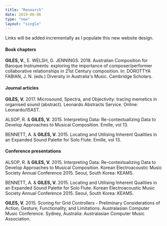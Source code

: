 ```yaml
---
title: "Research"
date: 2019-06-06
type: "new"
layout: "single"
---
```

Links will be added incrementally as I populate this new website design.

####  Book chapters

**GILES, V.**, E. WELSH, G. JENNINGS. 2018. Australian Composition for Baroque Instruments: exploring the importance of composer/performer collaborative relationships in 21st Century composition. In: DOROTTYA FABIAN, J. N. (eds.) Diversity in Australia's Music. Cambridge Scholars.

####  Journal articles

**GILES, V.** 2017. Microsound, Spectra, and Objectivity: tracing memetics in organised sound (abstract). Leonardo Abstracts Service. Online: Leonardo/ISAST.

ALSOP, R. & **GILES, V.** 2015. Interpreting Data: Re-contextualizing Data to Develop Approaches to Musical Composition. Emille, vol 13.

BENNETT, A. & **GILES, V.** 2015. Locating and Utilising Inherent Qualities in an Expanded Sound Palette for Solo Flute. Emille, vol 13.

####  Conference presentations

ALSOP, R. & **GILES, V.** 2015. Interpreting Data: Re-contextualizing Data to Develop Approaches to Musical Composition. Korean Electroacoustic Music Society Annual Conference 2015. Seoul, South Korea: KEAMS.

BENNETT, A. & **GILES, V.** 2015. Locating and Utilising Inherent Qualities in an Expanded Sound Palette for Solo Flute. Korean Electroacoustic Music Society Annual Conference 2015. Seoul, South Korea: KEAMS.

**GILES, V.** 2015. Scoring for Grid Controllers - Preliminary Considerations of Action, Gesture, Functionality, and Limitations. Australasian Computer Music Conference. Sydney, Australia: Australasian Computer Music Association.